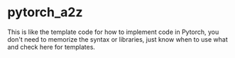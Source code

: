 # pytorch_a2z

This is like the template code for how to implement code in Pytorch, you don't need to memorize the syntax or libraries, just know when to use what and check here for templates.

